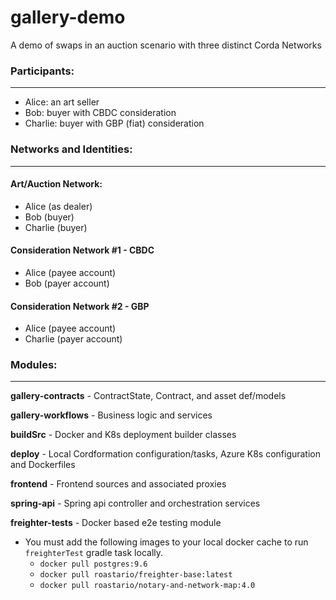 [//]: # (TODO: Update with diagrams and latest arch description and module mapping)
[//]: # (TODO: Git squash redundant commit msgs)

# gallery-demo

A demo of swaps in an auction scenario with three distinct Corda Networks

### Participants: 

---

- Alice: an art seller
- Bob: buyer with CBDC consideration
- Charlie: buyer with GBP (fiat) consideration

### Networks and Identities:

---

#### Art/Auction Network:
 - Alice (as dealer)
 - Bob (buyer)
 - Charlie (buyer)

#### Consideration Network #1 - CBDC
 - Alice (payee account)
 - Bob (payer account)

#### Consideration Network #2 - GBP
 - Alice (payee account)
 - Charlie (payer account)

### Modules:

---

**gallery-contracts** - ContractState, Contract, and asset def/models

**gallery-workflows** - Business logic and services

**buildSrc** - Docker and K8s deployment builder classes

**deploy** - Local Cordformation configuration/tasks, Azure K8s configuration and Dockerfiles

**frontend** - Frontend sources and associated proxies

**spring-api** - Spring api controller and orchestration services

**freighter-tests** - Docker based e2e testing module
  - You must add the following images to your local docker cache to run `freighterTest` gradle task locally.
    - `docker pull postgres:9.6`
    - `docker pull roastario/freighter-base:latest`
    - `docker pull roastario/notary-and-network-map:4.0`